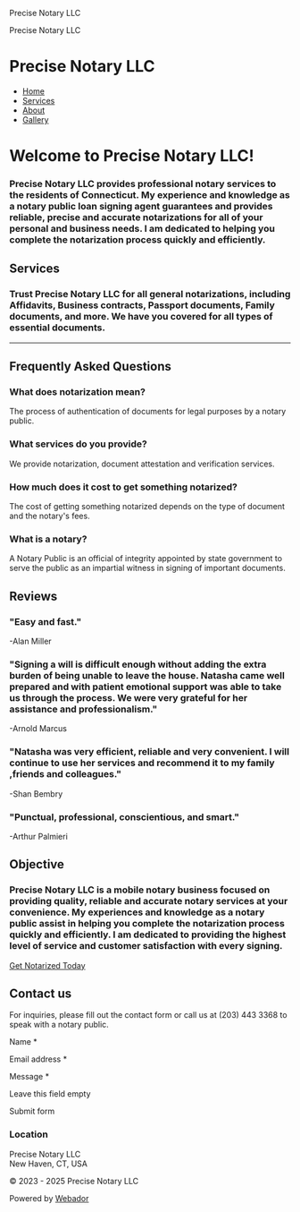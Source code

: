Precise Notary LLC













 



Precise Notary LLC

Precise Notary LLC
==================

* [Home](/)
* [Services](/services)
* [About](/about)
* [Gallery](/gallery)

Welcome to Precise Notary LLC!
==============================

### Precise Notary LLC provides professional notary services to the residents of Connecticut. My experience and knowledge as a notary public loan signing agent guarantees and provides reliable, precise and accurate notarizations for all of your personal and business needs. I am dedicated to helping you complete the notarization process quickly and efficiently.

Services
--------

### Trust Precise Notary LLC for all general notarizations, including Affidavits, Business contracts, Passport documents, Family documents, and more. We have you covered for all types of essential documents.

---

Frequently Asked Questions
--------------------------

### What does notarization mean?

The process of authentication of documents for legal purposes by a notary public.





### What services do you provide?

We provide notarization, document attestation and verification services.





### How much does it cost to get something notarized?

The cost of getting something notarized depends on the type of document and the notary's fees.





### What is a notary?

A Notary Public is an official of integrity appointed by state government to serve the public as an impartial witness in signing of important documents.

Reviews
-------

### "Easy and fast."

-Alan Miller

### "Signing a will is difficult enough without adding the extra burden of being unable to leave the house. Natasha came well prepared and with patient emotional support was able to take us through the process. We were very grateful for her assistance and professionalism."

-Arnold Marcus

### "Natasha was very efficient, reliable and very convenient. I will continue to use her services and recommend it to my family ,friends and colleagues."

-Shan Bembry

### "Punctual, professional, conscientious, and smart."

-Arthur Palmieri

Objective
---------

### Precise Notary LLC is a mobile notary business focused on providing quality, reliable and accurate notary services at your convenience. My experiences and knowledge as a notary public assist in helping you complete the notarization process quickly and efficiently. I am dedicated to providing the highest level of service and customer satisfaction with every signing.

[Get Notarized Today](mailto:precisenotaryllc.mobile@gmail.com "precisenotaryllc.mobile@gmail.com")

Contact us
----------

For inquiries, please fill out the contact form or call us at (203) 443 3368 to speak with a notary public.

Name \*

Email address \*

Message \*

Leave this field empty

Submit form

### Location

Precise Notary LLC  
New Haven, CT, USA

© 2023 - 2025 Precise Notary LLC

Powered by [Webador](https://www.webador.com)

  